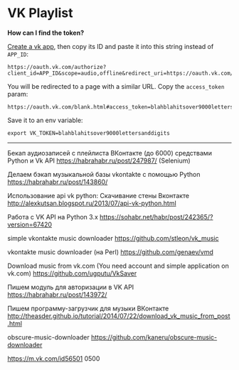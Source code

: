 # VK Playlist

**How can I find the token?** 

[Create a vk app](https://new.vk.com/editapp?act=create), then copy its ID and paste it into this string instead of `APP_ID`:

```
https://oauth.vk.com/authorize?client_id=APP_ID&scope=audio,offline&redirect_uri=https://oauth.vk.com/blank.html&display=page&response_type=token
```

You will be redirected to a page with a similar URL. Copy the `access_token` param:

```
https://oauth.vk.com/blank.html#access_token=blahblahitsover9000lettersanddigits&expires_in=0&user_id=USER_ID
```

Save it to an env variable:

```
export VK_TOKEN=blahblahitsover9000lettersanddigits
```

--------

Бекап аудиозаписей с плейлиста ВКонтакте (до 6000) средствами Python и Vk API
https://habrahabr.ru/post/247987/ (Selenium)

Делаем бэкап музыкальной базы vkontakte с помощью Python
https://habrahabr.ru/post/143860/

Использование api vk python: Скачивание стены Вконтакте
http://alexkutsan.blogspot.ru/2013/07/api-vk-python.html

Работа с VK API на Python 3.x
https://sohabr.net/habr/post/242365/?version=67420

simple vkontakte music downloader
https://github.com/stleon/vk_music

vkontakte music downloader (на Perl)
https://github.com/genaev/vmd

Download music from vk.com (You need account and simple application on vk.com)
https://github.com/ugputu/VkSaver

Пишем модуль для авторизации в VK API
https://habrahabr.ru/post/143972/

Пишем программу-загрузчик для музыки ВКонтакте
http://theasder.github.io/tutorial/2014/07/22/download_vk_music_from_post.html

obscure-music-downloader
https://github.com/kaneru/obscure-music-downloader

https://m.vk.com/id56501 0500 
